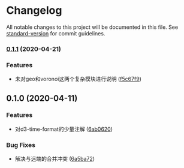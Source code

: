 # Changelog

All notable changes to this project will be documented in this file. See [standard-version](https://github.com/conventional-changelog/standard-version) for commit guidelines.

### [0.1.1](https://github.com/d3/d3/compare/v0.1.0...v0.1.1) (2020-04-21)


### Features

* 未对geo和voronoi这两个复杂模块进行说明 ([f5c67f9](https://github.com/d3/d3/commit/f5c67f946de945991ca4a0def769528929be71b6))

## 0.1.0 (2020-04-11)


### Features

* 对d3-time-format的少量注解 ([6ab0620](https://github.com/d3/d3/commit/6ab0620480dddf6f38ed51a6d71247238e818a23))


### Bug Fixes

* 解决与远端的合并冲突 ([6a5ba72](https://github.com/d3/d3/commit/6a5ba72a877889ef50cc387c30c5c3cb9f6ee4d1))
